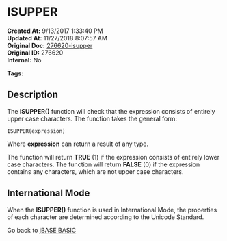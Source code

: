 # ISUPPER

**Created At:** 9/13/2017 1:33:40 PM  
**Updated At:** 11/27/2018 8:07:57 AM  
**Original Doc:** [276620-isupper](https://docs.jbase.com/36868-jbase-basic/276620-isupper)  
**Original ID:** 276620  
**Internal:** No  

**Tags:**
<badge text='string handling' vertical='middle' />

## Description

The **ISUPPER()** function will check that the expression consists of entirely upper case characters. The function takes the general form:

```
ISUPPER(expression)
```

Where **expression** can return a result of any type.

The function will return **TRUE** (1) if the expression consists of entirely lower case characters. The function will return **FALSE** (0) if the expression contains any characters, which are not upper case characters.

## International Mode

When the **ISUPPER()** function is used in International Mode, the properties of each character are determined according to the Unicode Standard.

Go back to [jBASE BASIC](./../README.md)
